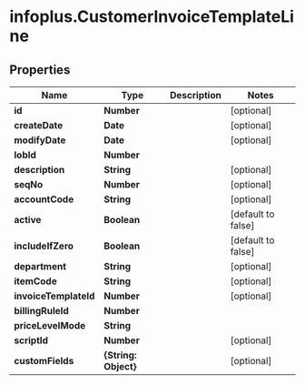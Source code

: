 # infoplus.CustomerInvoiceTemplateLine

## Properties
Name | Type | Description | Notes
------------ | ------------- | ------------- | -------------
**id** | **Number** |  | [optional] 
**createDate** | **Date** |  | [optional] 
**modifyDate** | **Date** |  | [optional] 
**lobId** | **Number** |  | 
**description** | **String** |  | [optional] 
**seqNo** | **Number** |  | [optional] 
**accountCode** | **String** |  | [optional] 
**active** | **Boolean** |  | [default to false]
**includeIfZero** | **Boolean** |  | [default to false]
**department** | **String** |  | [optional] 
**itemCode** | **String** |  | [optional] 
**invoiceTemplateId** | **Number** |  | [optional] 
**billingRuleId** | **Number** |  | 
**priceLevelMode** | **String** |  | 
**scriptId** | **Number** |  | [optional] 
**customFields** | **{String: Object}** |  | [optional] 


